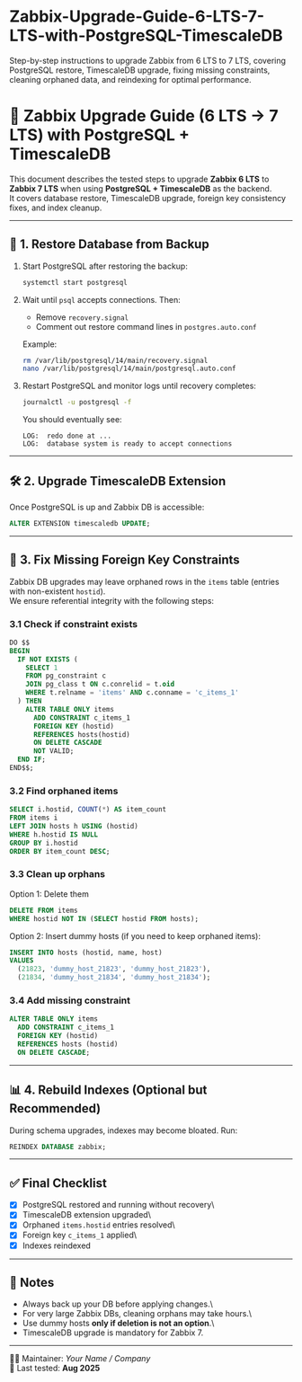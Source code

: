 # Zabbix-Upgrade-Guide-6-LTS-7-LTS-with-PostgreSQL-TimescaleDB
Step-by-step instructions to upgrade Zabbix from 6 LTS to 7 LTS, covering PostgreSQL restore, TimescaleDB upgrade, fixing missing constraints, cleaning orphaned data, and reindexing for optimal performance.
# 📘 Zabbix Upgrade Guide (6 LTS → 7 LTS) with PostgreSQL + TimescaleDB

This document describes the tested steps to upgrade **Zabbix 6 LTS** to
**Zabbix 7 LTS** when using **PostgreSQL + TimescaleDB** as the
backend.\
It covers database restore, TimescaleDB upgrade, foreign key consistency
fixes, and index cleanup.

------------------------------------------------------------------------

## 🚀 1. Restore Database from Backup

1.  Start PostgreSQL after restoring the backup:

    ``` bash
    systemctl start postgresql
    ```

2.  Wait until `psql` accepts connections. Then:

    -   Remove `recovery.signal`
    -   Comment out restore command lines in `postgres.auto.conf`

    Example:

    ``` bash
    rm /var/lib/postgresql/14/main/recovery.signal
    nano /var/lib/postgresql/14/main/postgresql.auto.conf
    ```

3.  Restart PostgreSQL and monitor logs until recovery completes:

    ``` bash
    journalctl -u postgresql -f
    ```

    You should eventually see:

        LOG:  redo done at ...
        LOG:  database system is ready to accept connections

------------------------------------------------------------------------

## 🛠 2. Upgrade TimescaleDB Extension

Once PostgreSQL is up and Zabbix DB is accessible:

``` sql
ALTER EXTENSION timescaledb UPDATE;
```

------------------------------------------------------------------------

## 🔧 3. Fix Missing Foreign Key Constraints

Zabbix DB upgrades may leave orphaned rows in the `items` table (entries
with non-existent `hostid`).\
We ensure referential integrity with the following steps:

### 3.1 Check if constraint exists

``` sql
DO $$
BEGIN
  IF NOT EXISTS (
    SELECT 1
    FROM pg_constraint c
    JOIN pg_class t ON c.conrelid = t.oid
    WHERE t.relname = 'items' AND c.conname = 'c_items_1'
  ) THEN
    ALTER TABLE ONLY items
      ADD CONSTRAINT c_items_1
      FOREIGN KEY (hostid)
      REFERENCES hosts(hostid)
      ON DELETE CASCADE
      NOT VALID;
  END IF;
END$$;
```

### 3.2 Find orphaned items

``` sql
SELECT i.hostid, COUNT(*) AS item_count
FROM items i
LEFT JOIN hosts h USING (hostid)
WHERE h.hostid IS NULL
GROUP BY i.hostid
ORDER BY item_count DESC;
```

### 3.3 Clean up orphans

Option 1: Delete them

``` sql
DELETE FROM items
WHERE hostid NOT IN (SELECT hostid FROM hosts);
```

Option 2: Insert dummy hosts (if you need to keep orphaned items):

``` sql
INSERT INTO hosts (hostid, name, host)
VALUES
  (21823, 'dummy_host_21823', 'dummy_host_21823'),
  (21834, 'dummy_host_21834', 'dummy_host_21834');
```

### 3.4 Add missing constraint

``` sql
ALTER TABLE ONLY items
  ADD CONSTRAINT c_items_1
  FOREIGN KEY (hostid)
  REFERENCES hosts (hostid)
  ON DELETE CASCADE;
```

------------------------------------------------------------------------

## 📊 4. Rebuild Indexes (Optional but Recommended)

During schema upgrades, indexes may become bloated. Run:

``` sql
REINDEX DATABASE zabbix;
```

------------------------------------------------------------------------

## ✅ Final Checklist

-   [x] PostgreSQL restored and running without recovery\
-   [x] TimescaleDB extension upgraded\
-   [x] Orphaned `items.hostid` entries resolved\
-   [x] Foreign key `c_items_1` applied\
-   [x] Indexes reindexed

------------------------------------------------------------------------

## 📝 Notes

-   Always back up your DB before applying changes.\
-   For very large Zabbix DBs, cleaning orphans may take hours.\
-   Use dummy hosts **only if deletion is not an option**.\
-   TimescaleDB upgrade is mandatory for Zabbix 7.

------------------------------------------------------------------------

👨‍💻 Maintainer: *Your Name / Company*\
📅 Last tested: **Aug 2025**
